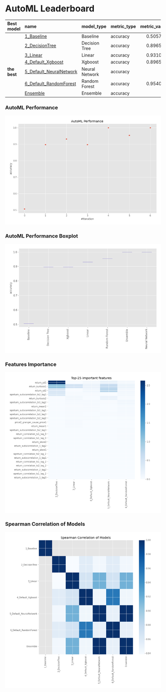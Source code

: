 # AutoML Leaderboard

| Best model   | name                                                         | model_type     | metric_type   |   metric_value |   train_time |
|:-------------|:-------------------------------------------------------------|:---------------|:--------------|---------------:|-------------:|
|              | [1_Baseline](1_Baseline/README.md)                           | Baseline       | accuracy      |       0.505747 |        18.6  |
|              | [2_DecisionTree](2_DecisionTree/README.md)                   | Decision Tree  | accuracy      |       0.896552 |        22.06 |
|              | [3_Linear](3_Linear/README.md)                               | Linear         | accuracy      |       0.931034 |        21.54 |
|              | [4_Default_Xgboost](4_Default_Xgboost/README.md)             | Xgboost        | accuracy      |       0.896552 |        22.15 |
| **the best** | [5_Default_NeuralNetwork](5_Default_NeuralNetwork/README.md) | Neural Network | accuracy      |       1        |        20.6  |
|              | [6_Default_RandomForest](6_Default_RandomForest/README.md)   | Random Forest  | accuracy      |       0.954023 |        25.72 |
|              | [Ensemble](Ensemble/README.md)                               | Ensemble       | accuracy      |       1        |         0.33 |

### AutoML Performance
![AutoML Performance](ldb_performance.png)

### AutoML Performance Boxplot
![AutoML Performance Boxplot](ldb_performance_boxplot.png)

### Features Importance
![features importance across models](features_heatmap.png)



### Spearman Correlation of Models
![models spearman correlation](correlation_heatmap.png)

